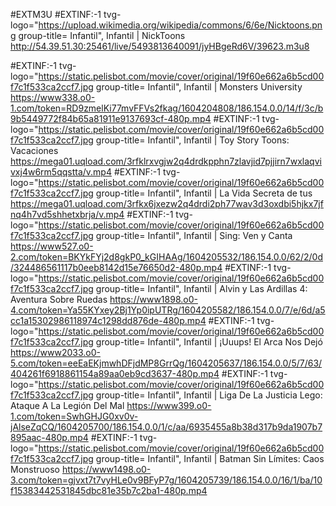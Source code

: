 #EXTM3U
#EXTINF:-1 tvg-logo="https://upload.wikimedia.org/wikipedia/commons/6/6e/Nicktoons.png group-title= Infantil", Infantil | NickToons
http://54.39.51.30:25461/live/5493813640091/jyHBgeRd6V/39623.m3u8

#EXTINF:-1 tvg-logo="https://static.pelisbot.com/movie/cover/original/19f60e662a6b5cd00f7c1f533ca2ccf7.jpg group-title= Infantil", Infantil | Monsters University
https://www338.o0-1.com/token=RD9zmelKi77mvFFVs2fkag/1604204808/186.154.0.0/14/f/3c/b9b5449772f84b65a81911e9137693cf-480p.mp4
#EXTINF:-1 tvg-logo="https://static.pelisbot.com/movie/cover/original/19f60e662a6b5cd00f7c1f533ca2ccf7.jpg group-title= Infantil", Infantil | Toy Story Toons: Vacaciones
https://mega01.uqload.com/3rfklrxvgjw2q4drdkpphn7zlavjid7pjjirn7wxlaqvivxj4w6rm5qqstta/v.mp4
#EXTINF:-1 tvg-logo="https://static.pelisbot.com/movie/cover/original/19f60e662a6b5cd00f7c1f533ca2ccf7.jpg group-title= Infantil", Infantil | La Vida Secreta de tus 
https://mega01.uqload.com/3rfkx6jxezw2q4drdi2ph77wav3d3oxdbi5hjkx7jfnq4h7vd5shhetxbrja/v.mp4
#EXTINF:-1 tvg-logo="https://static.pelisbot.com/movie/cover/original/19f60e662a6b5cd00f7c1f533ca2ccf7.jpg group-title= Infantil", Infantil | Sing: Ven y Canta 
https://www527.o0-2.com/token=BKYkFYj2d8gkP0_kGIHAAg/1604205532/186.154.0.0/62/2/0d/324486561117b0eeb8142d15e76650d2-480p.mp4
#EXTINF:-1 tvg-logo="https://static.pelisbot.com/movie/cover/original/19f60e662a6b5cd00f7c1f533ca2ccf7.jpg group-title= Infantil", Infantil | Alvin y Las Ardillas 4: Aventura Sobre Ruedas
https://www1898.o0-4.com/token=Ya55KYxey2Bj1Yp0ipUTRg/1604205582/186.154.0.0/7/e/6d/a5cc1a15302986118974c1298dd876de-480p.mp4
#EXTINF:-1 tvg-logo="https://static.pelisbot.com/movie/cover/original/19f60e662a6b5cd00f7c1f533ca2ccf7.jpg group-title= Infantil", Infantil | ¡Uuups! El Arca Nos Dejó
https://www2033.o0-5.com/token=eeEaEKjmwhDFjdMP8GrrQg/1604205637/186.154.0.0/5/7/63/404261f6918861154a89aa0eb9cd3637-480p.mp4
#EXTINF:-1 tvg-logo="https://static.pelisbot.com/movie/cover/original/19f60e662a6b5cd00f7c1f533ca2ccf7.jpg group-title= Infantil", Infantil | Liga De La Justicia Lego: Ataque A La Legión Del Mal
https://www399.o0-1.com/token=SwhGHJG0xv0v-jAlseZqCQ/1604205700/186.154.0.0/1/c/aa/6935455a8b38d317b9da1907b7895aac-480p.mp4
#EXTINF:-1 tvg-logo="https://static.pelisbot.com/movie/cover/original/19f60e662a6b5cd00f7c1f533ca2ccf7.jpg group-title= Infantil", Infantil | Batman Sin Límites: Caos Monstruoso
https://www1498.o0-3.com/token=gjvxt7t7vyHLe0v9BFyP7g/1604205739/186.154.0.0/16/1/ba/10f15383442531845dbc81e35b7c2ba1-480p.mp4

